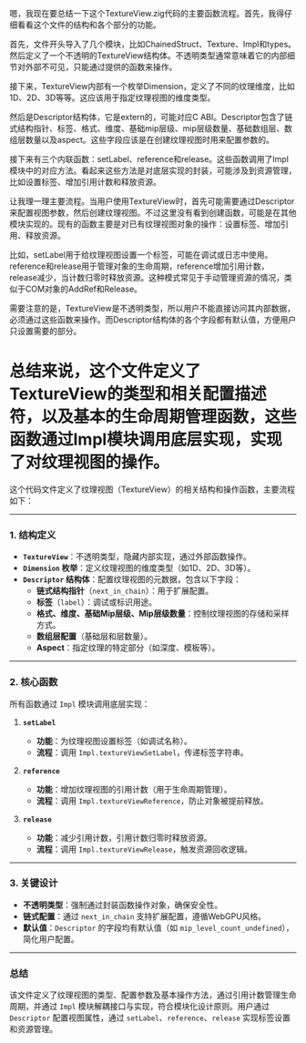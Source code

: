 嗯，我现在要总结一下这个TextureView.zig代码的主要函数流程。首先，我得仔细看看这个文件的结构和各个部分的功能。

首先，文件开头导入了几个模块，比如ChainedStruct、Texture、Impl和types。然后定义了一个不透明的TextureView结构体。不透明类型通常意味着它的内部细节对外部不可见，只能通过提供的函数来操作。

接下来，TextureView内部有一个枚举Dimension，定义了不同的纹理维度，比如1D、2D、3D等等。这应该用于指定纹理视图的维度类型。

然后是Descriptor结构体，它是extern的，可能对应C ABI。Descriptor包含了链式结构指针、标签、格式、维度、基础mip层级、mip层级数量、基础数组层、数组层数量以及aspect。这些字段应该是在创建纹理视图时用来配置参数的。

接下来有三个内联函数：setLabel、reference和release。这些函数调用了Impl模块中的对应方法。看起来这些方法是对底层实现的封装，可能涉及到资源管理，比如设置标签、增加引用计数和释放资源。

让我理一理主要流程。当用户使用TextureView时，首先可能需要通过Descriptor来配置视图参数，然后创建纹理视图。不过这里没有看到创建函数，可能是在其他模块实现的。现有的函数主要是对已有纹理视图对象的操作：设置标签、增加引用、释放资源。

比如，setLabel用于给纹理视图设置一个标签，可能在调试或日志中使用。reference和release用于管理对象的生命周期，reference增加引用计数，release减少，当计数归零时释放资源。这种模式常见于手动管理资源的情况，类似于COM对象的AddRef和Release。

需要注意的是，TextureView是不透明类型，所以用户不能直接访问其内部数据，必须通过这些函数来操作。而Descriptor结构体的各个字段都有默认值，方便用户只设置需要的部分。

总结来说，这个文件定义了TextureView的类型和相关配置描述符，以及基本的生命周期管理函数，这些函数通过Impl模块调用底层实现，实现了对纹理视图的操作。
================================================
这个代码文件定义了纹理视图（TextureView）的相关结构和操作函数，主要流程如下：

---

### **1. 结构定义**
- **`TextureView`**：不透明类型，隐藏内部实现，通过外部函数操作。
- **`Dimension` 枚举**：定义纹理视图的维度类型（如1D、2D、3D等）。
- **`Descriptor` 结构体**：配置纹理视图的元数据，包含以下字段：
  - **链式结构指针**（`next_in_chain`）：用于扩展配置。
  - **标签**（`label`）：调试或标识用途。
  - **格式、维度、基础Mip层级、Mip层级数量**：控制纹理视图的存储和采样方式。
  - **数组层配置**（基础层和层数量）。
  - **Aspect**：指定纹理的特定部分（如深度、模板等）。

---

### **2. 核心函数**
所有函数通过 `Impl` 模块调用底层实现：
1. **`setLabel`**  
   - **功能**：为纹理视图设置标签（如调试名称）。
   - **流程**：调用 `Impl.textureViewSetLabel`，传递标签字符串。

2. **`reference`**  
   - **功能**：增加纹理视图的引用计数（用于生命周期管理）。
   - **流程**：调用 `Impl.textureViewReference`，防止对象被提前释放。

3. **`release`**  
   - **功能**：减少引用计数，引用计数归零时释放资源。
   - **流程**：调用 `Impl.textureViewRelease`，触发资源回收逻辑。

---

### **3. 关键设计**
- **不透明类型**：强制通过封装函数操作对象，确保安全性。
- **链式配置**：通过 `next_in_chain` 支持扩展配置，遵循WebGPU风格。
- **默认值**：`Descriptor` 的字段均有默认值（如 `mip_level_count_undefined`），简化用户配置。

---

### **总结**
该文件定义了纹理视图的类型、配置参数及基本操作方法，通过引用计数管理生命周期，并通过 `Impl` 模块解耦接口与实现，符合模块化设计原则。用户通过 `Descriptor` 配置视图属性，通过 `setLabel`、`reference`、`release` 实现标签设置和资源管理。